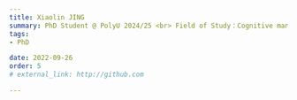 ```yaml
---
title: Xiaolin JING
summary: PhD Student @ PolyU 2024/25 <br> Field of Study：Cognitive manufacturing <br> B.S. (Harbin Institute of Technology) <br> M.Sc. (Politecnico di Milano)
tags:
- PhD

date: 2022-09-26
order: 5
# external_link: http://github.com

---
```

